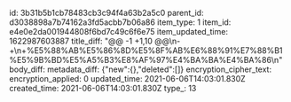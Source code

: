 id: 3b31b5b1cb78483cb3c94f4a63b2a5c0
parent_id: d3038898a7b74162a3fd5acbb7b06a86
item_type: 1
item_id: e4e0e2da001944808f6bd7c49c6f6e75
item_updated_time: 1622987603887
title_diff: "@@ -1 +1,10 @@\\n-+\\n+%E5%88%AB%E5%86%8D%E5%8F%AB%E6%88%91%E7%88%B1%E5%9B%BD%E5%A5%B3%E8%AF%97%E4%BA%BA%E4%BA%86\\n"
body_diff: 
metadata_diff: {"new":{},"deleted":[]}
encryption_cipher_text: 
encryption_applied: 0
updated_time: 2021-06-06T14:03:01.830Z
created_time: 2021-06-06T14:03:01.830Z
type_: 13